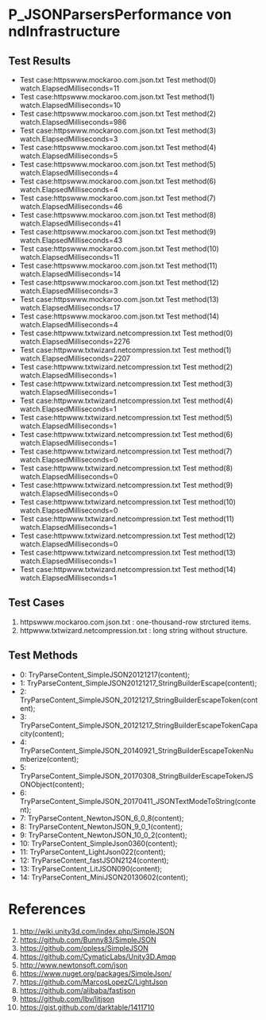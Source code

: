 # P_JSONParsersPerformance von ndInfrastructure

## Test Results

* Test case:httpswww.mockaroo.com.json.txt Test method(0) watch.ElapsedMilliseconds=11
* Test case:httpswww.mockaroo.com.json.txt Test method(1) watch.ElapsedMilliseconds=10
* Test case:httpswww.mockaroo.com.json.txt Test method(2) watch.ElapsedMilliseconds=986
* Test case:httpswww.mockaroo.com.json.txt Test method(3) watch.ElapsedMilliseconds=3
* Test case:httpswww.mockaroo.com.json.txt Test method(4) watch.ElapsedMilliseconds=5
* Test case:httpswww.mockaroo.com.json.txt Test method(5) watch.ElapsedMilliseconds=4
* Test case:httpswww.mockaroo.com.json.txt Test method(6) watch.ElapsedMilliseconds=4
* Test case:httpswww.mockaroo.com.json.txt Test method(7) watch.ElapsedMilliseconds=46
* Test case:httpswww.mockaroo.com.json.txt Test method(8) watch.ElapsedMilliseconds=41
* Test case:httpswww.mockaroo.com.json.txt Test method(9) watch.ElapsedMilliseconds=43
* Test case:httpswww.mockaroo.com.json.txt Test method(10) watch.ElapsedMilliseconds=11
* Test case:httpswww.mockaroo.com.json.txt Test method(11) watch.ElapsedMilliseconds=14
* Test case:httpswww.mockaroo.com.json.txt Test method(12) watch.ElapsedMilliseconds=3
* Test case:httpswww.mockaroo.com.json.txt Test method(13) watch.ElapsedMilliseconds=17
* Test case:httpswww.mockaroo.com.json.txt Test method(14) watch.ElapsedMilliseconds=4
* Test case:httpwww.txtwizard.netcompression.txt Test method(0) watch.ElapsedMilliseconds=2276
* Test case:httpwww.txtwizard.netcompression.txt Test method(1) watch.ElapsedMilliseconds=2207
* Test case:httpwww.txtwizard.netcompression.txt Test method(2) watch.ElapsedMilliseconds=1
* Test case:httpwww.txtwizard.netcompression.txt Test method(3) watch.ElapsedMilliseconds=1
* Test case:httpwww.txtwizard.netcompression.txt Test method(4) watch.ElapsedMilliseconds=1
* Test case:httpwww.txtwizard.netcompression.txt Test method(5) watch.ElapsedMilliseconds=1
* Test case:httpwww.txtwizard.netcompression.txt Test method(6) watch.ElapsedMilliseconds=1
* Test case:httpwww.txtwizard.netcompression.txt Test method(7) watch.ElapsedMilliseconds=0
* Test case:httpwww.txtwizard.netcompression.txt Test method(8) watch.ElapsedMilliseconds=0
* Test case:httpwww.txtwizard.netcompression.txt Test method(9) watch.ElapsedMilliseconds=0
* Test case:httpwww.txtwizard.netcompression.txt Test method(10) watch.ElapsedMilliseconds=0
* Test case:httpwww.txtwizard.netcompression.txt Test method(11) watch.ElapsedMilliseconds=1
* Test case:httpwww.txtwizard.netcompression.txt Test method(12) watch.ElapsedMilliseconds=0
* Test case:httpwww.txtwizard.netcompression.txt Test method(13) watch.ElapsedMilliseconds=1
* Test case:httpwww.txtwizard.netcompression.txt Test method(14) watch.ElapsedMilliseconds=1



## Test Cases

1. httpswww.mockaroo.com.json.txt : one-thousand-row strctured items.
1. httpwww.txtwizard.netcompression.txt : long string without structure.


## Test Methods

* 0: TryParseContent_SimpleJSON20121217(content);
* 1: TryParseContent_SimpleJSON20121217_StringBuilderEscape(content);
* 2: TryParseContent_SimpleJSON_20121217_StringBuilderEscapeToken(content);
* 3: TryParseContent_SimpleJSON_20121217_StringBuilderEscapeTokenCapacity(content);
* 4: TryParseContent_SimpleJSON_20140921_StringBuilderEscapeTokenNumberize(content);
* 5: TryParseContent_SimpleJSON_20170308_StringBuilderEscapeTokenJSONObject(content);
* 6: TryParseContent_SimpleJSON_20170411_JSONTextModeToString(content);
* 7: TryParseContent_NewtonJSON_6_0_8(content);
* 8: TryParseContent_NewtonJSON_9_0_1(content);
* 9: TryParseContent_NewtonJSON_10_0_2(content);
* 10: TryParseContent_SimpleJson0360(content);
* 11: TryParseContent_LightJson022(content);
* 12: TryParseContent_fastJSON2124(content);
* 13: TryParseContent_LitJSON090(content);
* 14: TryParseContent_MiniJSON20130602(content);


# References

1. http://wiki.unity3d.com/index.php/SimpleJSON
1. https://github.com/Bunny83/SimpleJSON
1. https://github.com/opless/SimpleJSON
1. https://github.com/CymaticLabs/Unity3D.Amqp
1. http://www.newtonsoft.com/json
1. https://www.nuget.org/packages/SimpleJson/
1. https://github.com/MarcosLopezC/LightJson
1. https://github.com/alibaba/fastjson
1. https://github.com/lbv/litjson
1. https://gist.github.com/darktable/1411710

